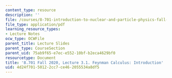 ```yaml
---
content_type: resource
description: ''
file: /courses/8-701-introduction-to-nuclear-and-particle-physics-fall-2020/4d24f70150122cc7ce462055534a8df5_MIT8_701f20_lec3.1.pdf
file_type: application/pdf
learning_resource_types:
- Lecture Notes
ocw_type: OCWFile
parent_title: Lecture Slides
parent_type: CourseSection
parent_uid: 75ab9f65-e7ec-e552-10bf-b2eca4629bf0
resourcetype: Document
title: '8.701 Fall 2020, Lecture 3.1. Feynman Calculus: Introduction'
uid: 4d24f701-5012-2cc7-ce46-2055534a8df5
---
```


